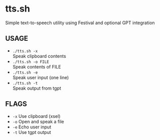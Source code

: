 # tts.sh
Simple text-to-speech utility using Festival and optional GPT integration

## USAGE
* `./tts.sh -x`  
  Speak clipboard contents
* `./tts.sh -o FILE`  
  Speak contents of FILE
* `./tts.sh -e`  
  Speak user input (one line)
* `./tts.sh -t`  
  Speak output from tgpt

## FLAGS
* `-x`
Use clipboard (xsel)
* `-o`
Open and speak a file
* `-e`
Echo user input
* `-t`
Use tgpt output
